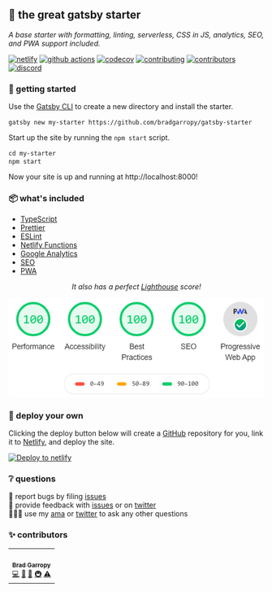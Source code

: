 ## 🥂 the great gatsby starter

_A base starter with formatting, linting, serverless, CSS in JS, analytics, SEO, and PWA support included._

[![netlify][netlify-badge]][netlify]
[![github actions][github-actions-badge]][github-actions]
[![codecov][codecov-badge]][codecov]
[![contributing][contributing-badge]][contributing]
[![contributors][contributors-badge]][contributors]
[![discord][discord-badge]][discord]

### 🔰 getting started

Use the [Gatsby CLI][gatsby-cli] to create a new directory and install the starter.

```shell
gatsby new my-starter https://github.com/bradgarropy/gatsby-starter
```

Start up the site by running the `npm start` script.

```shell
cd my-starter
npm start
```

Now your site is up and running at http://localhost:8000!

### 📦 what's included

-   [TypeScript][typescript]
-   [Prettier][prettier]
-   [ESLint][eslint]
-   [Netlify Functions][netlify-functions]
-   [Google Analytics][analytics]
-   [SEO][seo]
-   [PWA][pwa]

<div align="center">
    <p><em>It also has a perfect <a href="https://developers.google.com/web/tools/lighthouse">Lighthouse</a> score!</em></p>
    <img alt="Lighthouse Score" src="static/lighthouse.png"/>
</div>

### 🚀 deploy your own

Clicking the deploy button below will create a [GitHub][github] repository for you, link it to [Netlify][netlify], and deploy the site.

[![Deploy to netlify][deploy-button]][deploy]

### ❔ questions

🐛 report bugs by filing [issues][issues]  
📢 provide feedback with [issues][issues] or on [twitter][twitter]  
🙋🏼‍♂️ use my [ama][ama] or [twitter][twitter] to ask any other questions

### ✨ contributors

<!-- ALL-CONTRIBUTORS-LIST:START - Do not remove or modify this section -->
<!-- prettier-ignore-start -->
<!-- markdownlint-disable -->
<table>
  <tr>
    <td align="center"><a href="https://bradgarropy.com"><img src="https://avatars.githubusercontent.com/u/11336745?v=4?s=100" width="100px;" alt=""/><br /><sub><b>Brad Garropy</b></sub></a><br /><a href="https://github.com/bradgarropy/gatsby-starter/commits?author=bradgarropy" title="Code">💻</a> <a href="#design-bradgarropy" title="Design">🎨</a> <a href="https://github.com/bradgarropy/gatsby-starter/commits?author=bradgarropy" title="Documentation">📖</a> <a href="#infra-bradgarropy" title="Infrastructure (Hosting, Build-Tools, etc)">🚇</a> <a href="https://github.com/bradgarropy/gatsby-starter/commits?author=bradgarropy" title="Tests">⚠️</a></td>
  </tr>
</table>

<!-- markdownlint-restore -->
<!-- prettier-ignore-end -->

<!-- ALL-CONTRIBUTORS-LIST:END -->

[netlify]: https://app.netlify.com/sites/the-great-gatsby-starter/deploys
[netlify-badge]: https://img.shields.io/netlify/2562ae85-75a6-4cb8-bd88-306aeeef816e?style=flat-square
[github-actions]: https://github.com/bradgarropy/gatsby-starter/actions
[github-actions-badge]: https://img.shields.io/github/workflow/status/bradgarropy/gatsby-starter/%F0%9F%A7%AA%20test?style=flat-square
[codecov]: https://app.codecov.io/gh/bradgarropy/gatsby-starter
[codecov-badge]: https://img.shields.io/codecov/c/github/bradgarropy/gatsby-starter?style=flat-square
[contributing]: https://github.com/bradgarropy/gatsby-starter/blob/master/contributing.md
[contributing-badge]: https://img.shields.io/badge/PRs-welcome-success?style=flat-square
[contributors]: #-contributors
[contributors-badge]: https://img.shields.io/github/all-contributors/bradgarropy/gatsby-starter?style=flat-square
[discord]: https://bradgarropy.com/discord
[discord-badge]: https://img.shields.io/discord/748196643140010015?style=flat-square\
[gatsby-cli]: https://www.npmjs.com/package/gatsby-cli
[typescript]: https://www.typescriptlang.org
[prettier]: https://prettier.io
[eslint]: https://eslint.org
[netlify-functions]: https://www.netlify.com/products/functions
[analytics]: https://analytics.google.com
[seo]: https://www.npmjs.com/package/@bradgarropy/gatsby-plugin-seo
[pwa]: https://www.npmjs.com/package/gatsby-plugin-manifest
[github]: https://github.com
[netlify]: https://netlify.com
[deploy-button]: https://www.netlify.com/img/deploy/button.svg
[deploy]: https://app.netlify.com/start/deploy?repository=https://github.com/bradgarropy/gatsby-starter
[issues]: https://github.com/bradgarropy/gatsby-starter/issues
[twitter]: https://twitter.com/bradgarropy
[ama]: https://bradgarropy.com/ama
